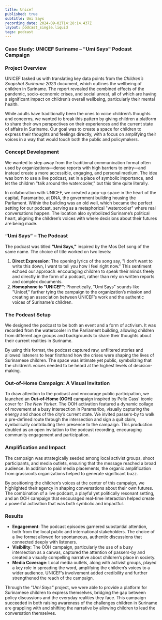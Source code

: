 ```yaml
---
title: Unicef
published: true
subtitle: Umi Says
recording_date: 2024-09-02T14:28:14.437Z
layout: podcast_single.liquid
tags: podcast
---
```

### Case Study: UNICEF Suriname – "Umi Says" Podcast Campaign

### Project Overview

UNICEF tasked us with translating key data points from the *Children’s Snapshot Suriname 2023* document, which outlines the wellbeing of children in Suriname. The report revealed the combined effects of the pandemic, socio-economic crises, and social unrest, all of which are having a significant impact on children’s overall wellbeing, particularly their mental health.

While adults have traditionally been the ones to voice children’s thoughts and concerns, we wanted to break this pattern by giving children a platform to share their own perspectives on their experiences and the current state of affairs in Suriname. Our goal was to create a space for children to express their thoughts and feelings directly, with a focus on amplifying their voices in a way that would touch both the public and policymakers.

### Concept Development

We wanted to step away from the traditional communication format often used by organizations—dense reports with high barriers to entry—and instead create a more accessible, engaging, and personal medium. The idea was born to use a live podcast, set in a place of symbolic importance, and let the children "talk around the watercooler," but this time quite literally.

In collaboration with UNICEF, we created a pop-up space in the heart of the capital, Paramaribo, at DNA, the government building housing the Parliament. Within the building was an old well, which became the perfect setting for our podcast, serving as a metaphorical "watercooler" where real conversations happen. The location also symbolized Suriname’s political heart, aligning the children’s voices with where decisions about their futures are being made.

### “Umi Says” – The Podcast

The podcast was titled **"Umi Says,"** inspired by the Mos Def song of the same name. The choice of title worked on two levels:

1. **Direct Expression**: The opening lyrics of the song say, "I don’t want to write this down, I want to tell you how I feel right now." This sentiment echoed our approach: encouraging children to speak their minds freely and directly in the form of a podcast, rather than rely on written reports and complex documents.
2. **Homophone to "UNICEF"**: Phonetically, "Umi Says" sounds like "Unicef," further tying the campaign to the organization’s mission and creating an association between UNICEF’s work and the authentic voices of Suriname's children.

### The Podcast Setup

We designed the podcast to be both an event and a form of activism. It was recorded from the watercooler in the Parliament building, allowing children from different age groups and backgrounds to share their thoughts about their current realities in Suriname.

By using this format, the podcast captured raw, unfiltered stories and allowed listeners to hear firsthand how the crises were shaping the lives of Surinamese children. The space was intimate yet public, symbolizing that the children’s voices needed to be heard at the highest levels of decision-making.

### Out-of-Home Campaign: A Visual Invitation

To draw attention to the podcast and encourage public participation, we launched an **Out-of-Home (OOH)** campaign inspired by Pelle Cass' iconic cover for *The New Yorker*. The OOH activation featured a dynamic collage of movement at a busy intersection in Paramaribo, visually capturing the energy and chaos of the city’s current state. We invited passers-by to walk a pre-defined route through the intersection and sign a quit claim, symbolically contributing their presence to the campaign. This production doubled as an open invitation to the podcast recording, encouraging community engagement and participation.

### Amplification and Impact

The campaign was strategically seeded among local activist groups, shoot participants, and media outlets, ensuring that the message reached a broad audience. In addition to paid media placements, the organic amplification from grassroots organizations helped to generate significant buzz.

By positioning the children’s voices at the center of this campaign, we highlighted their agency in shaping conversations about their own futures. The combination of a live podcast, a playful yet politically resonant setting, and an OOH campaign that encouraged real-time interaction helped create a powerful activation that was both symbolic and impactful.

### Results

* **Engagement**: The podcast episodes garnered substantial attention, both from the local public and international stakeholders. The choice of a live format allowed for spontaneous, authentic discussions that connected deeply with listeners.
* **Visibility**: The OOH campaign, particularly the use of a busy intersection as a canvas, captured the attention of passers-by and created a visually compelling narrative about children’s place in society.
* **Media Coverage**: Local media outlets, along with activist groups, played a key role in spreading the word, amplifying the children’s voices to a wider audience. UNICEF’s involvement added credibility and further strengthened the reach of the campaign.

Through the *"Umi Says"* project, we were able to provide a platform for Surinamese children to express themselves, bridging the gap between policy discussions and the everyday realities they face. This campaign succeeded in both raising awareness of the challenges children in Suriname are grappling with and shifting the narrative by allowing children to lead the conversation themselves.